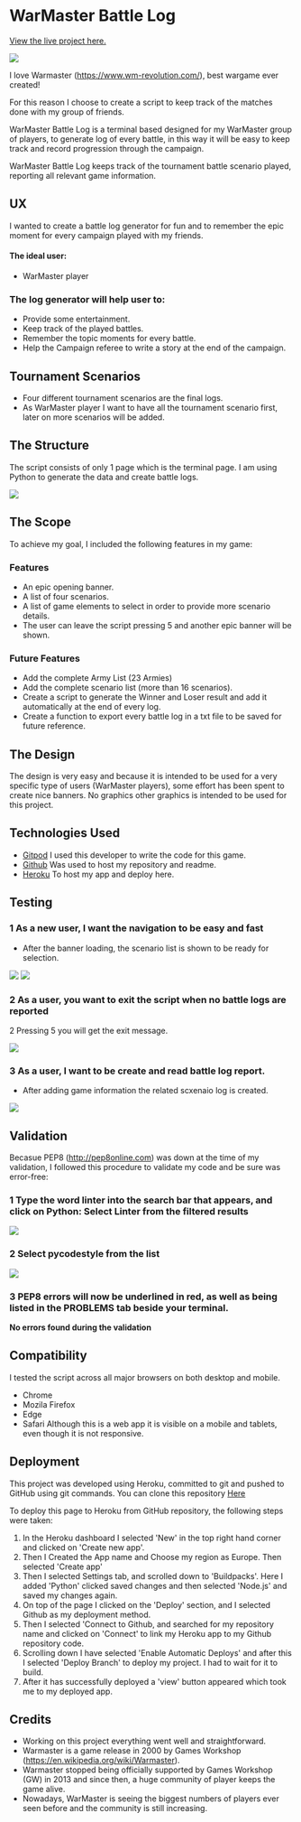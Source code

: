 # WarMaster Battle Log

[View the live project here.](https://warmaster-battle-log.herokuapp.com/)

![](/images/amiresponsive.jpg)

I love Warmaster (https://www.wm-revolution.com/), best wargame ever created!

For this reason I choose to create a script to keep track of the matches done with my group of friends.

WarMaster Battle Log is a terminal based designed for my WarMaster group of players, to generate log of every battle, in this way it will be easy to keep track and record progression through the campaign.

WarMaster Battle Log keeps track of the tournament battle scenario played, reporting all relevant game information.


## **UX**

I wanted to create a battle log generator for fun and to remember the epic moment for every campaign played with my friends.


#### **The ideal user:**

* WarMaster player


### **The log generator will help user to:**

* Provide some entertainment.
* Keep track of the played battles.
* Remember the topic moments for every battle.
* Help the Campaign referee to write a story at the end of the campaign.


## **Tournament Scenarios**

* Four different tournament scenarios are the final logs.
* As WarMaster player I want to have all the tournament scenario first, later on more scenarios will be added.


## **The Structure**

The script consists of only 1 page which is the terminal page. I am using Python to generate the data and create battle logs.

![](/images/flowchart.jpg)


## **The Scope**

To achieve my goal, I included the following features in my game:


### **Features**

* An epic opening banner.
* A list of four scenarios.
* A list of game elements to select in order to provide more scenario details.
* The user can leave the script pressing 5 and another epic banner will be shown.


### **Future Features**

* Add the complete Army List (23 Armies)
* Add the complete scenario list (more than 16 scenarios).
* Create a script to generate the Winner and Loser result and add it automatically at the end of every log.
* Create a function to export every battle log in a txt file to be saved for future reference.


## **The Design**

The design is very easy and because it is intended to be used for a very specific type of users (WarMaster players), some effort has been spent to create nice banners.
No graphics other graphics is intended to be used for this project.


## **Technologies Used**

* [Gitpod](https://gitpod.io/workspaces) I used this developer to write the code for this game.
* [Github](https://github.com/) Was used to host my repository and readme.
* [Heroku](https://id.heroku.com/login) To host my app and deploy here.


## **Testing**

### 1 As a new user, I want the navigation to be easy and fast
* After the banner loading, the scenario list is shown to be ready for selection.

![](/images/test_1.jpg)
![](/images/test_0.jpg)

### 2 As a user, you want to exit the script when no battle logs are reported
2 Pressing 5 you will get the exit message.

![](/images/test_2.jpg)

### 3 As a user, I want to be create and read battle log report.
* After adding game information the related scxenaio log is created.

![](/images/test_3.jpg)


## **Validation**

Becasue PEP8 (http://pep8online.com) was down at the time of my validation, I followed this procedure to validate my code and be sure was error-free:

### 1 Type the word linter into the search bar that appears, and click on Python: Select Linter from the filtered results

![](/images/image_1.png)

### 2 Select pycodestyle from the list

![](/images/image_2.png)

### 3 PEP8 errors will now be underlined in red, as well as being listed in the PROBLEMS tab beside your terminal.

**No errors found during the validation**


## **Compatibility**

I tested the script across all major browsers on both desktop and mobile.
* Chrome
* Mozila Firefox
* Edge
* Safari
Although this is a web app it is visible on a mobile and tablets, even though it is not responsive.


## **Deployment**

This project was developed using Heroku, committed to git and pushed to GitHub using git commands.
You can clone this repository [Here](https://github.com/etherealsheep/Warmaster-Battle-Log)

To deploy this page to Heroku from GitHub repository, the following steps were taken:

1. In the Heroku dashboard I selected 'New' in the top right hand corner and clicked on 'Create new app'.
2. Then I Created the App name and Choose my region as Europe. Then selected 'Create app'
4. Then I selected Settings tab, and scrolled down to 'Buildpacks'. Here I added 'Python' clicked saved changes and then selected 'Node.js' and saved my changes again.
5. On top of the page I clicked on the 'Deploy' section, and I selected Github as my deployment method.
6. Then I selected 'Connect to Github, and searched for my repository name and clicked on 'Connect' to link my Heroku app to my Github repository code.
7. Scrolling down I have selected 'Enable Automatic Deploys' and after this I selected 'Deploy Branch' to deploy my project. I had to wait for it to build.
8. After it has successfully deployed a 'view' button appeared which took me to my deployed app.


## Credits

* Working on this project everything went well and straightforward.
* Warmaster is a game release in 2000 by Games Workshop (https://en.wikipedia.org/wiki/Warmaster).
* Warmaster stopped being officially supported by Games Workshop (GW) in 2013 and since then, a huge community of player keeps the game alive.
* Nowadays, WarMaster is seeing the biggest numbers of players ever seen before and the community is still increasing.